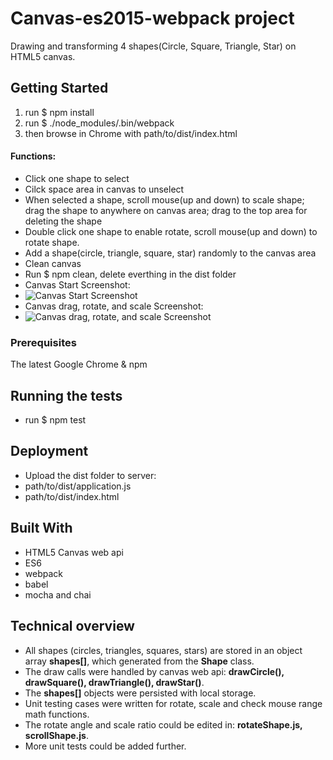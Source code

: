 # Canvas-es2015-webpack project

Drawing and transforming 4 shapes(Circle, Square, Triangle, Star) on HTML5 canvas.

## Getting Started

1. run $ npm install
2. run $ ./node_modules/.bin/webpack
3. then browse in Chrome with path/to/dist/index.html

#### Functions:
* Click one shape to select
* Cilck space area in canvas to unselect
* When selected a shape, scroll mouse(up and down) to scale shape; drag the shape to anywhere on canvas area; drag to the top area for deleting the shape
* Double click one shape to enable rotate, scroll mouse(up and down) to rotate shape.
* Add a shape(circle, triangle, square, star) randomly to the canvas area
* Clean canvas
* Run $ npm clean, delete everthing in the dist folder
* Canvas Start Screenshot:
* ![Canvas Start Screenshot](https://raw.githubusercontent.com/memmove/canvas-es2015-webpack/master/screenshots/Screen%20Shot%202018-06-26%20at%2011.54.31%20AM.png)
* Canvas drag, rotate, and scale Screenshot:
* ![Canvas drag, rotate, and scale Screenshot](https://raw.githubusercontent.com/memmove/canvas-es2015-webpack/master/screenshots/Screen%20Shot%202018-06-26%20at%2011.54.46%20AM.png)

### Prerequisites

The latest Google Chrome & npm

## Running the tests

* run $ npm test

## Deployment

* Upload the dist folder to server:
* path/to/dist/application.js
* path/to/dist/index.html

## Built With

* HTML5 Canvas web api
* ES6
* webpack
* babel
* mocha and chai

## Technical overview

* All shapes (circles, triangles, squares, stars) are stored in an object array **shapes[]**, which generated from the **Shape** class.
* The draw calls were handled by canvas web api: **drawCircle(), drawSquare(), drawTriangle(), drawStar()**.
* The **shapes[]** objects were persisted with local storage.
* Unit testing cases were written for rotate, scale and check mouse range math functions.
* The rotate angle and scale ratio could be edited in: **rotateShape.js, scrollShape.js**.
* More unit tests could be added further.


